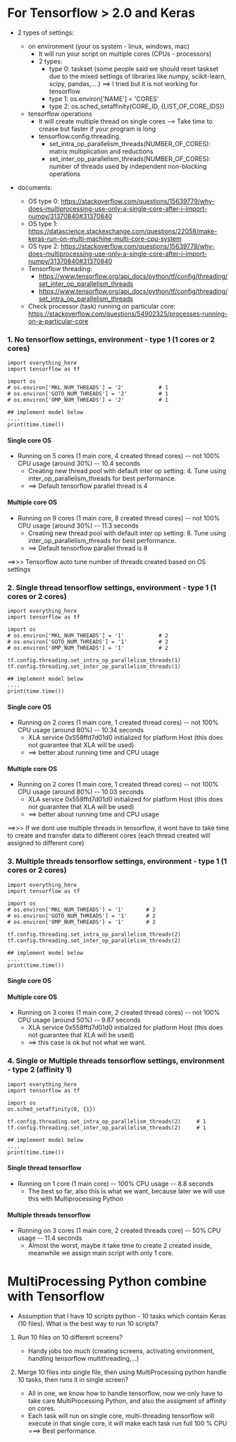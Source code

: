 # For Tensorflow > 2.0 and Keras
- 2 types of settings:
    + on environment (your os system - linux, windows, mac)
        + It will run your script on multiple cores (CPUs - processors) 
        + 2 types:
            + type 0: taskset (some people said we should reset taskset due to the mixed settings of libraries like
             numpy, scikit-learn, scipy, pandas,....) ==> I tried but it is not working for tensorflow
            + type 1: os.environ['NAME'] = 'CORES'
            + type 2: os.sched_setaffinity(CORE_ID, {LIST_OF_CORE_IDS})
    + tensorflow operations
        + It will create multiple thread on single cores --> Take time to crease but faster if your program is long
        + tensorflow.config.threading.
            + set_intra_op_parallelism_threads(NUMBER_OF_CORES): matrix multiplication and reductions
            + set_inter_op_parallelism_threads(NUMBER_OF_CORES): number of threads used by independent non-blocking operations

- documents:
    + OS type 0: https://stackoverflow.com/questions/15639779/why-does-multiprocessing-use-only-a-single-core-after-i-import-numpy/31370840#31370840
    + OS type 1: https://datascience.stackexchange.com/questions/22058/make-keras-run-on-multi-machine-multi-core-cpu-system
    + OS type 2: https://stackoverflow.com/questions/15639779/why-does-multiprocessing-use-only-a-single-core-after-i-import-numpy/31370840#31370840
    + Tensorflow threading:
        + https://www.tensorflow.org/api_docs/python/tf/config/threading/set_inter_op_parallelism_threads
        + https://www.tensorflow.org/api_docs/python/tf/config/threading/set_intra_op_parallelism_threads
    + Check processor (task) running on particular core: https://stackoverflow.com/questions/54902325/processes-running-on-a-particular-core


### 1. No tensorflow settings, environment - type 1 (1 cores or 2 cores) 

```code 
import everything_here
import tensorflow as tf

import os
# os.environ['MKL_NUM_THREADS'] = '2'           # 1
# os.environ['GOTO_NUM_THREADS'] = '2'          # 1
# os.environ['OMP_NUM_THREADS'] = '2'           # 1

## implement model below
....
print(time.time())
```

#### Single core OS
- Running on 5 cores (1 main core, 4 created thread cores) -- not 100% CPU usage (around 30%) -- 10.4 seconds
    + Creating new thread pool with default inter op setting: 4. Tune using inter_op_parallelism_threads for best
     performance.
    + ==> Default tensorflow parallel thread is 4
    
#### Multiple core OS
- Running on 9 cores (1 main core, 8 created thread cores) -- not 100% CPU usage (around 30%) -- 11.3 seconds 
    + Creating new thread pool with default inter op setting: 8. Tune using inter_op_parallelism_threads for best
     performance.
    + ==> Default tensorflow parallel thread is 8
    
==>>> Tensorflow auto tune number of threads created based on OS settings

 
### 2. Single thread tensorflow settings, environment - type 1 (1 cores or 2 cores) 

```code 
import everything_here
import tensorflow as tf

import os
# os.environ['MKL_NUM_THREADS'] = '1'           # 2  
# os.environ['GOTO_NUM_THREADS'] = '1'          # 2  
# os.environ['OMP_NUM_THREADS'] = '1'           # 2  

tf.config.threading.set_intra_op_parallelism_threads(1)     
tf.config.threading.set_inter_op_parallelism_threads(1)    

## implement model below
....
print(time.time())
```

#### Single core OS 
- Running on 2 cores (1 main core, 1 created thread cores) -- not 100% CPU usage (around 80%) -- 10.34 seconds
    + XLA service 0x558ffd7d01d0 initialized for platform Host (this does not guarantee that XLA will be used)
    + ==> better about running time and CPU usage
    
#### Multiple core OS
- Running on 2 cores (1 main core, 1 created thread cores) -- not 100% CPU usage (around 80%) -- 10.03 seconds 
    + XLA service 0x558ffd7d01d0 initialized for platform Host (this does not guarantee that XLA will be used)
    + ==> better about running time and CPU usage
    
==>>> If we dont use multiple threads in tensorflow, it wont have to take time to create and transfer data to
 different cores (each thread created will assigned to different core)
 


### 3. Multiple threads tensorflow settings, environment - type 1 (1 cores or 2 cores) 

```code 
import everything_here
import tensorflow as tf

import os
# os.environ['MKL_NUM_THREADS'] = '1'       # 2          
# os.environ['GOTO_NUM_THREADS'] = '1'      # 2    
# os.environ['OMP_NUM_THREADS'] = '1'       # 2    

tf.config.threading.set_intra_op_parallelism_threads(2)     
tf.config.threading.set_inter_op_parallelism_threads(2)     

## implement model below
....
print(time.time())
```

#### Single core OS


#### Multiple core OS
- Running on 3 cores (1 main core, 2 created thread cores) -- not 100% CPU usage (around 50%) -- 9.87 seconds 
    + XLA service 0x558ffd7d01d0 initialized for platform Host (this does not guarantee that XLA will be used)
    + ==> this case is ok but not what we want.


### 4. Single or Multiple threads tensorflow settings, environment - type 2 (affinity 1)

```code 
import everything_here
import tensorflow as tf

import os
os.sched_setaffinity(0, {1})

tf.config.threading.set_intra_op_parallelism_threads(2)     # 1 
tf.config.threading.set_inter_op_parallelism_threads(2)     # 1

## implement model below
....
print(time.time())
```


#### Single thread tensorflow
- Running on 1 core (1 main core) -- 100% CPU usage -- 8.8 seconds
    + The best so far, also this is what we want, because later we will use this with Multiprocessing Python 
      
#### Multiple threads tensorflow
- Running on 3 cores (1 main core, 2 created threads core) -- 50% CPU usage -- 11.4 seconds
    + Almost the worst, maybe it take time to create 2 created inside, meanwhile we assign main script with only 1 core.


# MultiProcessing Python combine with Tensorflow
- Assumption that I have 10 scripts python - 10 tasks which contain Keras (10 files). What is the best way to run 10
 scripts?
 
1. Run 10 files on 10 different screens?
    + Handy jobs too much (creating screens, activating environment, handling tensorflow multithreading,...)
    
2. Merge 10 files into single file, then using MultiProcessing python handle 10 tasks, then runs it in single screen?
    + All in one, we know how to handle tensorflow, now we only have to take care MultiProcessing Python, and also
     the assigment of affinity on cores.
    + Each task will run on single core, multi-threading tensorflow will execute in that single core, it will make
     each task run full 100 % CPU ===> Best performance. 
